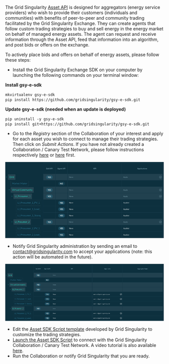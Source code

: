The Grid Singularity [Asset API](asset-api-template-script.md) is designed for aggregators (energy service providers) who wish to provide their customers (individuals and communities) with benefits of peer-to-peer and community trading facilitated by the Grid Singularity  Exchange. They can create agents that follow custom trading strategies to buy and sell energy in the energy market on behalf of managed energy assets. The agent can request and receive information through the Asset API, feed that information into an algorithm, and post bids or offers on the exchange.

To actively place bids and offers on behalf of energy assets, please follow these steps:

- Install the Grid Singularity Exchange SDK on your computer by launching the following commands on your terminal window:

**Install gsy-e-sdk**

```
mkvirtualenv gsy-e-sdk
pip install https://github.com/gridsingularity/gsy-e-sdk.git
```
**Update gsy-e-sdk (needed when an update is deployed)**
```
pip uninstall -y gsy-e-sdk
pip install git+https://github.com/gridsingularity/gsy-e-sdk.git
```


- Go to the *Registry* section of the Collaboration of your interest and apply for each asset you wish to connect to manage their trading strategies. Then click on *Submit Actions*. If you have not already created a Collaboration / Canary Test Network, please follow instructions respectively [here](collaboration.md) or [here](connect-ctn.md) first.

![alt_text](img/configure-trading-strategies-1.png)

- Notify Grid Singularity administration by sending an email to [contact@gridsingularity.com](mailto:contact@gridsingularity.com) to accept your applications (note: this action will be automated in the future).

![alt_text](img/configure-trading-strategies-2.png)

- Edit the [Asset SDK Script template](asset-api-script-template.md) developed by Grid Singularity to customize the trading strategies.
- [Launch the Asset SDK Script](registration-grid-operator-api-user-interface.md) to connect with the Grid Singularity Collaboration / Canary Test Network. A video tutorial is also available [here](https://www.youtube.com/watch?v=oCcQ6pYFd5w&feature=youtu.be).
- Run the Collaboration or notify Grid Singularity that you are ready.
